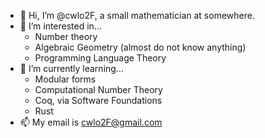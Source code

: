 - 👋 Hi, I’m @cwlo2F, a small mathematician at somewhere.
- 👀 I’m interested in...
  * Number theory
  * Algebraic Geometry (almost do not know anything)
  * Programming Language Theory
- 🌱 I’m currently learning...
  * Modular forms
  * Computational Number Theory
  * Coq, via Software Foundations
  * Rust
- 📫 My email is cwlo2F@gmail.com

<!---
cwlo2F/cwlo2F is a ✨ special ✨ repository because its `README.md` (this file) appears on your GitHub profile.
You can click the Preview link to take a look at your changes.
--->

